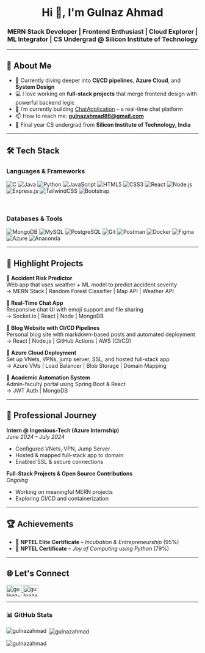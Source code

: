 <h1 align="center">Hi 👋, I'm Gulnaz Ahmad</h1>
<h3 align="center">MERN Stack Developer | Frontend Enthusiast | Cloud Explorer | ML Integrator | CS Undergrad @ Silicon Institute of Technology</h3>

---

## 🧠 About Me

- 🌱 Currently diving deeper into **CI/CD pipelines**, **Azure Cloud**, and **System Design**
- 💻 I love working on **full-stack projects** that merge frontend design with powerful backend logic
- 🔭 I’m currently building [ChatApplication](https://github.com/GulnazAhmad/ChatApplication) – a real-time chat platform
- 📫 How to reach me: **gulnazahmad86@gmail.com**
- 🏫 Final year CS undergrad from **Silicon Institute of Technology, India**

---
## 🛠️ Tech Stack

### Languages & Frameworks  
![C](https://img.shields.io/badge/C-00599C?style=for-the-badge&logo=c&logoColor=white)
![Java](https://img.shields.io/badge/Java-ED8B00?style=for-the-badge&logo=java&logoColor=white)
![Python](https://img.shields.io/badge/Python-3776AB?style=for-the-badge&logo=python&logoColor=white)
![JavaScript](https://img.shields.io/badge/JavaScript-F7DF1E?style=for-the-badge&logo=javascript&logoColor=black)
![HTML5](https://img.shields.io/badge/HTML5-E34F26?style=for-the-badge&logo=html5&logoColor=white)
![CSS3](https://img.shields.io/badge/CSS3-1572B6?style=for-the-badge&logo=css3&logoColor=white)
![React](https://img.shields.io/badge/React-20232A?style=for-the-badge&logo=react&logoColor=61DAFB)
![Node.js](https://img.shields.io/badge/Node.js-339933?style=for-the-badge&logo=nodedotjs&logoColor=white)
![Express.js](https://img.shields.io/badge/Express.js-000000?style=for-the-badge&logo=express&logoColor=white)
![TailwindCSS](https://img.shields.io/badge/Tailwind_CSS-38B2AC?style=for-the-badge&logo=tailwind-css&logoColor=white)
![Bootstrap](https://img.shields.io/badge/Bootstrap-7952B3?style=for-the-badge&logo=bootstrap&logoColor=white)

<br>

### Databases & Tools  
![MongoDB](https://img.shields.io/badge/MongoDB-4EA94B?style=for-the-badge&logo=mongodb&logoColor=white)
![MySQL](https://img.shields.io/badge/MySQL-4479A1?style=for-the-badge&logo=mysql&logoColor=white)
![PostgreSQL](https://img.shields.io/badge/PostgreSQL-336791?style=for-the-badge&logo=postgresql&logoColor=white)
![Git](https://img.shields.io/badge/Git-F05032?style=for-the-badge&logo=git&logoColor=white)
![Postman](https://img.shields.io/badge/Postman-FF6C37?style=for-the-badge&logo=postman&logoColor=white)
![Docker](https://img.shields.io/badge/Docker-2496ED?style=for-the-badge&logo=docker&logoColor=white)
![Figma](https://img.shields.io/badge/Figma-F24E1E?style=for-the-badge&logo=figma&logoColor=white)
![Azure](https://img.shields.io/badge/Microsoft_Azure-0078D4?style=for-the-badge&logo=microsoft-azure&logoColor=white)
![Anaconda](https://img.shields.io/badge/Anaconda-42B029?style=for-the-badge&logo=anaconda&logoColor=white)


---

## 🚀 Highlight Projects

**🔹 Accident Risk Predictor**  
Web app that uses weather + ML model to predict accident severity  
→ MERN Stack | Random Forest Classifier | Map API | Weather API  

**🔹 Real-Time Chat App**  
Responsive chat UI with emoji support and file sharing  
→ Socket.io | React | Node | MongoDB  

**🔹 Blog Website with CI/CD Pipelines**  
Personal blog site with markdown-based posts and automated deployment  
→ React | Node.js | GitHub Actions | AWS (CI/CD)  

**🔹 Azure Cloud Deployment**  
Set up VNets, VPNs, jump server, SSL, and hosted full-stack app  
→ Azure VMs | Load Balancer | Blob Storage | Domain Mapping  

**🔹 Academic Automation System**  
Admin-faculty portal using Spring Boot & React  
→ JWT Auth | MongoDB  

---

## 💼 Professional Journey

**Intern @ Ingenious-Tech (Azure Internship)**  
*June 2024 – July 2024*  
- Configured VNets, VPN, Jump Server  
- Hosted & mapped full-stack app to domain  
- Enabled SSL & secure connections  

**Full-Stack Projects & Open Source Contributions**  
*Ongoing*  
- Working on meaningful MERN projects  
- Exploring CI/CD and containerization  

---

## 🏆 Achievements

- 🥇 **NPTEL Elite Certificate** – *Incubation & Entrepreneurship* (95%)  
- 📘 **NPTEL Certificate** – *Joy of Computing using Python* (79%)

---

## 🌐 Let's Connect

<a href="https://linkedin.com/in/gulnaz-ahmad" target="blank">
  <img align="center" src="https://raw.githubusercontent.com/rahuldkjain/github-profile-readme-generator/master/src/images/icons/Social/linked-in-alt.svg" alt="gulnaz-ahmad" height="30" width="40" />
</a>
<a href="https://www.leetcode.com/gulnazahmad" target="blank">
  <img align="center" src="https://raw.githubusercontent.com/rahuldkjain/github-profile-readme-generator/master/src/images/icons/Social/leet-code.svg" alt="gulnazahmad" height="30" width="40" />
</a>

---

### 📊 GitHub Stats

<p><img align="left" src="https://github-readme-stats.vercel.app/api/top-langs?username=gulnazahmad&show_icons=true&locale=en&layout=compact" alt="gulnazahmad" /></p>

<p>&nbsp;<img align="center" src="https://github-readme-stats.vercel.app/api?username=gulnazahmad&show_icons=true&locale=en" alt="gulnazahmad" /></p>

<p><img align="center" src="https://github-readme-streak-stats.herokuapp.com/?user=gulnazahmad&" alt="gulnazahmad" /></p>

